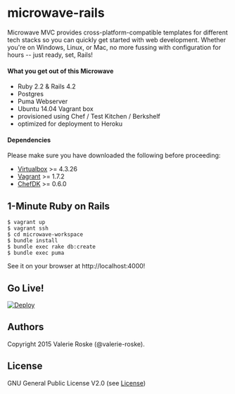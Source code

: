 # microwave-rails
Microwave MVC provides cross-platform-compatible templates for different tech stacks so you can quickly get started with web development. Whether you're on Windows, Linux, or Mac, no more fussing with configuration for hours -- just ready, set, Rails!

#### What you get out of this Microwave
* Ruby 2.2 & Rails 4.2
* Postgres
* Puma Webserver
* Ubuntu 14.04 Vagrant box
* provisioned using Chef / Test Kitchen / Berkshelf
* optimized for deployment to Heroku

#### Dependencies
Please make sure you have downloaded the following before proceeding:
* [Virtualbox](https://www.virtualbox.org/wiki/Downloads) >= 4.3.26
* [Vagrant](https://www.vagrantup.com/downloads.html) >= 1.7.2
* [ChefDK](https://downloads.chef.io/chef-dk/) >= 0.6.0

## 1-Minute Ruby on Rails
    $ vagrant up
    $ vagrant ssh
    $ cd microwave-workspace
    $ bundle install
    $ bundle exec rake db:create
    $ bundle exec puma
See it on your browser at http://localhost:4000!

## Go Live!
[![Deploy](https://www.herokucdn.com/deploy/button.png)](https://heroku.com/deploy?template=https://github.com/Microwave-MVC/rails-app)

## Authors
Copyright 2015 Valerie Roske (@valerie-roske).

## License
GNU General Public License V2.0 (see [License](https://github.com/Microwave-MVC/microwave-rails/blob/master/LICENSE))
